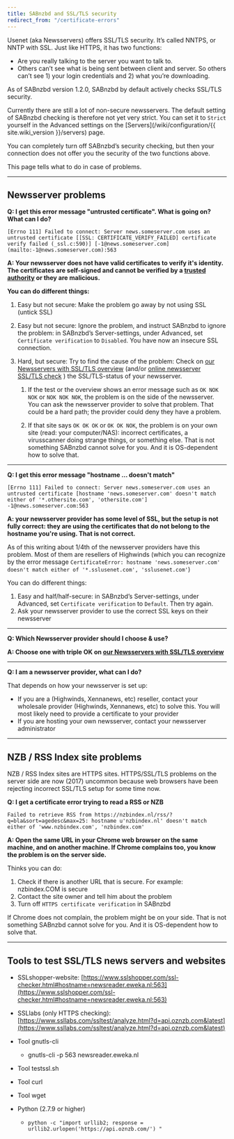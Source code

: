 ```yaml
---
title: SABnzbd and SSL/TLS security
redirect_from: "/certificate-errors"
---
```

Usenet (aka Newsservers) offers SSL/TLS security. It’s called NNTPS, or NNTP with SSL. Just like HTTPS, it has two functions:

* Are you really talking to the server you want to talk to.
* Others can’t see what is being sent between client and server. So others can’t see 1) your login credentials and 2) what you’re downloading.

As of SABnzbd version 1.2.0, SABnzbd by default actively checks SSL/TLS security. 

Currently there are still a lot of non-secure newsservers. The default setting of SABnzbd checking is therefore not yet very strict. You can set it to `Strict` yourself in the Advanced settings on the [Servers](/wiki/configuration/{{ site.wiki_version }}/servers) page.

You can completely turn off SABnzbd’s security checking, but then your connection does not offer you the security of the two functions above.

This page tells what to do in case of problems.

-------------------

Newsserver problems
-------------------
**Q: I get this error message "untrusted certificate". What is going on? What can I do?**

    [Errno 111] Failed to connect: Server news.someserver.com uses an untrusted certificate [[SSL: CERTIFICATE_VERIFY_FAILED] certificate verify failed (_ssl.c:590)] [-1@news.someserver.com](mailto:-1@news.someserver.com):563

**A: Your newsserver does not have valid certificates to verify it's identity. The certificates are self-signed and cannot be verified by a [trusted authority](https://en.wikipedia.org/wiki/Certificate_authority) or they are malicious.**

**You can do different things:**

1. Easy but not secure: Make the problem go away by not using SSL (untick SSL)
2. Easy but not secure: Ignore the problem, and instruct SABnzbd to ignore the problem: in SABnzbd’s Server-settings, under Advanced, set `Certificate verification` to `Disabled`. You have now an insecure SSL connection.
3. Hard, but secure: Try to find the cause of the problem: Check on [our Newsservers with SSL/TLS overview](https://www.appelboor.com/newsservers/newsservers-with-SSL.html) (and/or [online newsserver SSL/TLS check](https://www.appelboor.com/newsservers/check.html) ) the SSL/TLS-status of your newsserver. 

    1. If the test or the overview shows an error message such as `OK NOK NOK` or `NOK NOK NOK`, the problem is on the side of the newsserver. You can ask the newsserver provider to solve that problem. That could be a hard path; the provider could deny they have a problem. 

    2. If that site says `OK OK OK` or `OK OK NOK`, the problem is on your own site (read: your computer/NAS): incorrect certificates, a virusscanner doing strange things, or something else. That is not something SABnzbd cannot solve for you. And it is OS-dependent how to solve that.

* * *


**Q: I get this error message "hostname ... doesn't match"**

    [Errno 111] Failed to connect: Server news.someserver.com uses an untrusted certificate [hostname 'news.someserver.com' doesn't match either of '*.othersite.com', 'othersite.com'] -1@news.someserver.com:563

**A: your newsserver provider has some level of SSL, but the setup is not fully correct: they are using the certificates that do not belong to the hostname you're using. That is not correct.**

As of this writing about 1/4th of the newsserver providers have this problem. Most of them are resellers of Highwinds (which you can recognize by the error message `CertificateError: hostname 'news.someserver.com' doesn't match either of '*.sslusenet.com', 'sslusenet.com'`)

You can do different things:

1. Easy and half/half-secure: in SABnzbd’s Server-settings, under Advanced, set `Certificate verification` to `Default`. Then try again.
2. Ask your newsserver provider to use the correct SSL keys on their newsserver

* * *

**Q: Which Newsserver provider should I choose & use?**

**A: Choose one with triple OK on [our Newsservers with SSL/TLS overview](https://www.appelboor.com/newsservers/newsservers-with-SSL.html)**

* * *

**Q: I am a newsserver provider, what can I do?**

That depends on how your newsserver is set up:

* If you are a (Highwinds, Xennanews, etc) reseller, contact your wholesale provider (Highwinds, Xennanews, etc) to solve this. You will most likely need to provide a certificate to your provider
* If you are hosting your own newsserver, contact your newsserver administrator

-------------------

NZB / RSS Index site problems
-----------------------------

NZB / RSS Index sites are HTTPS sites. HTTPS/SSL/TLS problems on the server side are now (2017) uncommon because web browsers have been rejecting incorrect SSL/TLS setup for some time now.

**Q: I get a certificate error trying to read a RSS or NZB**

    Failed to retrieve RSS from https://nzbindex.nl/rss/?q=bla&sort=agedesc&max=25: hostname u'nzbindex.nl' doesn't match either of 'www.nzbindex.com', 'nzbindex.com'

**A: Open the same URL in your Chrome web browser on the same machine, and on another machine. If Chrome complains too, you know the problem is on the server side.**

Thinks you can do:

1. Check if there is another URL that is secure. For example: nzbindex.COM is secure
2. Contact the site owner and tell him about the problem
3. Turn off `HTTPS certificate verification` in SABnzbd

If Chrome does not complain, the problem might be on your side. That is not something SABnzbd cannot solve for you. And it is OS-dependent how to solve that.

-------------------

Tools to test SSL/TLS news servers and websites
-----------------------------------------------

* SSLshopper-website: [https://www.sslshopper.com/ssl-checker.html#hostname=newsreader.eweka.nl:563](https://www.sslshopper.com/ssl-checker.html#hostname=newsreader.eweka.nl:563)

* SSLlabs (only HTTPS checking): [https://www.ssllabs.com/ssltest/analyze.html?d=api.oznzb.com&latest](https://www.ssllabs.com/ssltest/analyze.html?d=api.oznzb.com&latest)

* Tool gnutls-cli
    * gnutls-cli -p 563 newsreader.eweka.nl
* Tool testssl.sh 
* Tool curl
* Tool wget
* Python (2.7.9 or higher)
    * `python -c "import urllib2; response = urllib2.urlopen('https://api.oznzb.com/') "`

